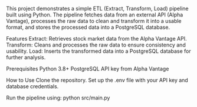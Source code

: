 This project demonstrates a simple ETL (Extract, Transform, Load) pipeline built using Python. 
The pipeline fetches data from an external API (Alpha Vantage), processes the raw data to clean and transform it into a usable format, 
and stores the processed data into a PostgreSQL database.

Features
Extract: Retrieves stock market data from the Alpha Vantage API.
Transform: Cleans and processes the raw data to ensure consistency and usability.
Load: Inserts the transformed data into a PostgreSQL database for further analysis.

Prerequisites
Python 3.8+
PostgreSQL
API key from Alpha Vantage

How to Use
Clone the repository.
Set up the .env file with your API key and database credentials.

Run the pipeline using:
python src/main.py
